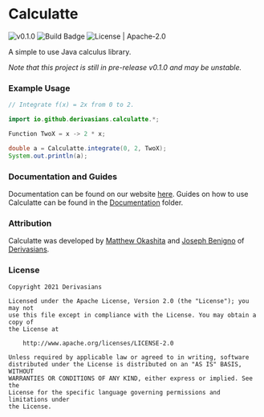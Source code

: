 # Calculatte
![v0.1.0](https://img.shields.io/badge/version-0.1.0-yellow)
![Build Badge](https://img.shields.io/github/workflow/status/derivasians/calculatte/JUnit%20Tests)
![License | Apache-2.0](https://img.shields.io/github/license/derivasians/calculatte)

A simple to use Java calculus library.

*Note that this project is still in pre-release v0.1.0 and may be unstable.*

### Example Usage
```java
// Integrate f(x) = 2x from 0 to 2.

import io.github.derivasians.calculatte.*;

Function TwoX = x -> 2 * x;

double a = Calculatte.integrate(0, 2, TwoX);
System.out.println(a);
```

### Documentation and Guides
Documentation can be found on our website [here](https://derivasians.github.io/Calculatte/). Guides on how to use 
Calculatte can be found in the [Documentation][documentation] folder.

### Attribution
Calculatte was developed by [Matthew Okashita][soupyzinc] and [Joseph Benigno][jojongx] of [Derivasians][derivasians].

### License
```
Copyright 2021 Derivasians

Licensed under the Apache License, Version 2.0 (the "License"); you may not
use this file except in compliance with the License. You may obtain a copy of
the License at

    http://www.apache.org/licenses/LICENSE-2.0

Unless required by applicable law or agreed to in writing, software
distributed under the License is distributed on an "AS IS" BASIS, WITHOUT
WARRANTIES OR CONDITIONS OF ANY KIND, either express or implied. See the
License for the specific language governing permissions and limitations under
the License.
```

[documentation]: https://github.com/Derivasians/Calculatte/tree/main/Documenatation
[soupyzinc]: https://github.com/SoupyzInc
[jojongx]: https://github.com/jojongx
[derivasians]: https://github.com/Derivasians
[license]: https://github.com/Derivasians/Calculatte/blob/main/LICENSE
